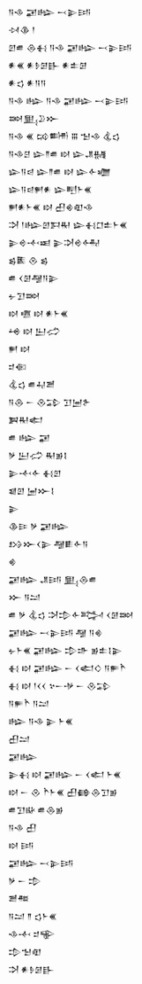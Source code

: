 <div class='block'>
<div class='line'>𒀀𒈾 𒂼𒈗 𒁁𒉌𒅀</div>
<div class='line'>𒀴𒆠 𒁹</div>
<div class='line'>𒇻𒌑 𒁲𒈬 𒀀𒈾 𒂼𒈗 𒁁𒉌𒅀</div>
<div class='line'>𒀭𒌍 𒀭𒊩𒌆𒃲 𒀭𒉺𒌆</div>
<div class='line'>𒀭𒌓 𒀭𒀀𒀀</div>
<div class='line'>𒀀𒈾 𒈗 𒀀𒈾 𒂼𒈗 𒁁𒉌𒅀</div>
<div class='line'>𒇷𒅅𒊒𒁍</div>
<div class='line'>𒀀𒈾 𒌍 𒄘𒌦 𒐋 𒈠𒈾 𒆬𒌓</div>
<div class='line'>𒀀𒈾𒆪 𒇽𒈫𒌑 𒊭 𒇽𒂗𒉆</div>
<div class='line'>𒇽𒀀𒁀 𒇽𒈫𒌑 𒊭 𒇽𒅆𒁾</div>
<div class='line'>𒇽𒀀𒁀𒂍𒀭 𒇽𒋃𒈨𒌍</div>
<div class='line'>𒂍𒀭𒈨𒌍 𒊭 𒌷𒄯𒊏𒈾</div>
<div class='line'>𒋫 𒁹𒈗𒇻𒁕𒊑 𒇽𒈬𒆸𒉺𒈨𒌍</div>
<div class='line'>𒉌𒄴𒋾𒀜 𒉌𒋫𒄴𒅈</div>
<div class='line'>𒌗𒍩 𒊮 𒌗</div>
<div class='line'>𒌑 𒌋𒌆𒆷𒀀𒉌</div>
<div class='line'>𒉡𒋛𒇷</div>
<div class='line'>𒊭 𒍠 𒊭 𒀭𒈨𒌍</div>
<div class='line'>𒆲 𒊭 𒌨𒈤</div>
<div class='line'>𒂍 𒊭</div>
<div class='line'>𒄑𒈿</div>
<div class='line'>𒆬𒌓 𒌑𒄷𒍪</div>
<div class='line'>𒀀𒁲 𒀸 𒊮𒁉 𒋛𒅁𒉿</div>
<div class='line'>𒀉𒊑𒅗</div>
<div class='line'>𒌑 𒈗 𒂼</div>
<div class='line'>𒃻 𒌨𒈤 𒊑𒂊𒋙</div>
<div class='line'>𒉌𒋾𒅆 𒈬𒇻</div>
<div class='line'>𒇯𒇻 𒅁𒁍𒋙</div>
<div class='line'>𒉌</div>
<div class='line'>𒆠𒄿 𒃻 𒂼𒈗</div>
<div class='line'>𒋳𒁍𒌋𒉌 𒆷𒀾𒅆𒀀</div>
<div class='line'>𒄯</div>
<div class='line'>𒂼𒈗 𒂗𒅀 𒅅𒁲𒌑</div>
<div class='line'>𒁍 𒀀𒁺</div>
<div class='line'>𒌑 𒃻 𒆬𒌓 𒋫𒄠𒅆𒅋 𒌋𒌆𒇷</div>
<div class='line'>𒂼𒈗 𒁁𒉌𒅀 𒆷 𒀀𒄯</div>
<div class='line'>𒉡𒈨𒌍 𒂼𒈗 𒄠𒈥 𒂊𒉺𒋙𒉌</div>
<div class='line'>𒈬 𒊭 𒂼𒈗 𒀸 𒌋𒅗𒄭 𒀀𒊓𒋻</div>
<div class='line'>𒈬 𒊭 𒁹𒌋𒌋 𒆳𒀸𒋩 𒀸 𒊮𒁉</div>
<div class='line'>𒀀𒊓𒋻 𒀀𒁺</div>
<div class='line'>𒈗 𒀀𒈾 𒉌 𒈨𒌍</div>
<div class='line'>𒌷𒁺</div>
<div class='line'>𒂼𒈗</div>
<div class='line'>𒉌𒈬 𒊭 𒂼𒈗 𒀸 𒌋𒅗 𒈨𒌍</div>
<div class='line'>𒊭 𒀸 𒊮 𒋻𒈨𒌍 𒌷𒂵𒁲𒋛𒂊</div>
<div class='line'>𒌑𒋛𒄫 𒌑𒁲𒂊</div>
<div class='line'>𒀀𒈾 𒌷</div>
<div class='line'>𒊭 𒅀</div>
<div class='line'>𒂼𒈗 𒁁𒉌𒅀</div>
<div class='line'>𒃻 𒀸 𒄠</div>
<div class='line'>𒍪𒍣</div>
<div class='line'>𒀀𒁺 𒈫 𒌓𒈨𒌍</div>
<div class='line'>𒈾𒋾 𒄑𒊍</div>
<div class='line'>𒄠𒈠𒊏</div>
<div class='line'>𒋫 𒀭𒊩𒌆𒃲</div>
</div>